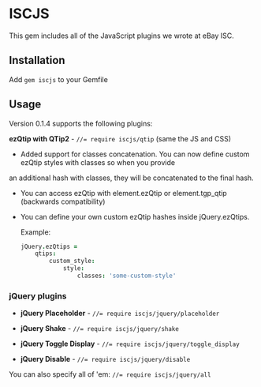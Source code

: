 # ISCJS

This gem includes all of the JavaScript plugins we wrote at eBay ISC.

## Installation

Add `gem iscjs` to your Gemfile

## Usage

Version 0.1.4 supports the following plugins:

__ezQtip with QTip2__ - `//= require iscjs/qtip` (same the JS and CSS)

 * Added support for classes concatenation. You can now define custom ezQtip styles with classes so when you provide

 an additional hash with classes, they will be concatenated to the final hash.

 * You can access ezQtip with element.ezQtip or element.tgp_qtip (backwards compatibility)

 * You can define your own custom ezQtip hashes inside jQuery.ezQtips.

   Example:
    ```coffee
    jQuery.ezQtips =
        qtips:
            custom_style:
                style:
                    classes: 'some-custom-style'
    ```

### jQuery plugins

* __jQuery Placeholder__ - `//= require iscjs/jquery/placeholder`

* __jQuery Shake__ - `//= require iscjs/jquery/shake`

* __jQuery Toggle Display__ - `//= require iscjs/jquery/toggle_display`

* __jQuery Disable__ - `//= require iscjs/jquery/disable`

You can also specify all of 'em: `//= require iscjs/jquery/all`
